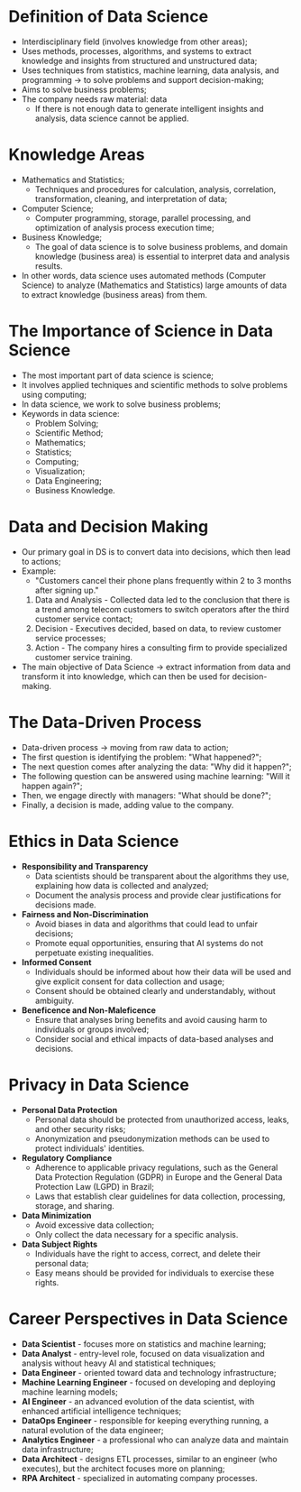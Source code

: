 # Definition of Data Science

- Interdisciplinary field (involves knowledge from other areas);
- Uses methods, processes, algorithms, and systems to extract knowledge and insights from structured and unstructured data;
- Uses techniques from statistics, machine learning, data analysis, and programming → to solve problems and support decision-making;
- Aims to solve business problems;
- The company needs raw material: data
    - If there is not enough data to generate intelligent insights and analysis, data science cannot be applied.

# Knowledge Areas

- Mathematics and Statistics;
    - Techniques and procedures for calculation, analysis, correlation, transformation, cleaning, and interpretation of data;
- Computer Science;
    - Computer programming, storage, parallel processing, and optimization of analysis process execution time;
- Business Knowledge;
    - The goal of data science is to solve business problems, and domain knowledge (business area) is essential to interpret data and analysis results.
- In other words, data science uses automated methods (Computer Science) to analyze (Mathematics and Statistics) large amounts of data to extract knowledge (business areas) from them.

# The Importance of Science in Data Science

- The most important part of data science is science;
- It involves applied techniques and scientific methods to solve problems using computing;
- In data science, we work to solve business problems;
- Keywords in data science:
    - Problem Solving;
    - Scientific Method;
    - Mathematics;
    - Statistics;
    - Computing;
    - Visualization;
    - Data Engineering;
    - Business Knowledge.

# Data and Decision Making

- Our primary goal in DS is to convert data into decisions, which then lead to actions;
- Example:
    - "Customers cancel their phone plans frequently within 2 to 3 months after signing up."
    1. Data and Analysis - Collected data led to the conclusion that there is a trend among telecom customers to switch operators after the third customer service contact;
    2. Decision - Executives decided, based on data, to review customer service processes;
    3. Action - The company hires a consulting firm to provide specialized customer service training.
- The main objective of Data Science → extract information from data and transform it into knowledge, which can then be used for decision-making.

# The Data-Driven Process

- Data-driven process → moving from raw data to action;
- The first question is identifying the problem: "What happened?";
- The next question comes after analyzing the data: "Why did it happen?";
- The following question can be answered using machine learning: "Will it happen again?";
- Then, we engage directly with managers: "What should be done?";
- Finally, a decision is made, adding value to the company.

# Ethics in Data Science

- **Responsibility and Transparency**
    - Data scientists should be transparent about the algorithms they use, explaining how data is collected and analyzed;
    - Document the analysis process and provide clear justifications for decisions made.
- **Fairness and Non-Discrimination**
    - Avoid biases in data and algorithms that could lead to unfair decisions;
    - Promote equal opportunities, ensuring that AI systems do not perpetuate existing inequalities.
- **Informed Consent**
    - Individuals should be informed about how their data will be used and give explicit consent for data collection and usage;
    - Consent should be obtained clearly and understandably, without ambiguity.
- **Beneficence and Non-Maleficence**
    - Ensure that analyses bring benefits and avoid causing harm to individuals or groups involved;
    - Consider social and ethical impacts of data-based analyses and decisions.

# Privacy in Data Science

- **Personal Data Protection**
    - Personal data should be protected from unauthorized access, leaks, and other security risks;
    - Anonymization and pseudonymization methods can be used to protect individuals' identities.
- **Regulatory Compliance**
    - Adherence to applicable privacy regulations, such as the General Data Protection Regulation (GDPR) in Europe and the General Data Protection Law (LGPD) in Brazil;
    - Laws that establish clear guidelines for data collection, processing, storage, and sharing.
- **Data Minimization**
    - Avoid excessive data collection;
    - Only collect the data necessary for a specific analysis.
- **Data Subject Rights**
    - Individuals have the right to access, correct, and delete their personal data;
    - Easy means should be provided for individuals to exercise these rights.

# Career Perspectives in Data Science

- **Data Scientist** - focuses more on statistics and machine learning;
- **Data Analyst** - entry-level role, focused on data visualization and analysis without heavy AI and statistical techniques;
- **Data Engineer** - oriented toward data and technology infrastructure;
- **Machine Learning Engineer** - focused on developing and deploying machine learning models;
- **AI Engineer** - an advanced evolution of the data scientist, with enhanced artificial intelligence techniques;
- **DataOps Engineer** - responsible for keeping everything running, a natural evolution of the data engineer;
- **Analytics Engineer** - a professional who can analyze data and maintain data infrastructure;
- **Data Architect** - designs ETL processes, similar to an engineer (who executes), but the architect focuses more on planning;
- **RPA Architect** - specialized in automating company processes.
